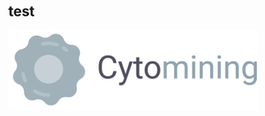 # test

<picture>
  <source media="(width:100%;max-width:500px;prefers-color-scheme:dark;)" srcset="https://raw.githubusercontent.com/cytomining/.github/main/profile/logo/with-text-for-dark-bg.png?raw=true">
  <source media="(width:100%;max-width:500px;prefers-color-scheme:light;)" srcset="https://raw.githubusercontent.com/cytomining/.github/main/profile/logo/with-text-for-light-bg.png?raw=true">
  <img alt="Cytomining organization logo" src="https://raw.githubusercontent.com/cytomining/.github/main/profile/logo/with-text-for-light-bg.png?raw=true" style="width:500px;max-width:100%">
</picture>
